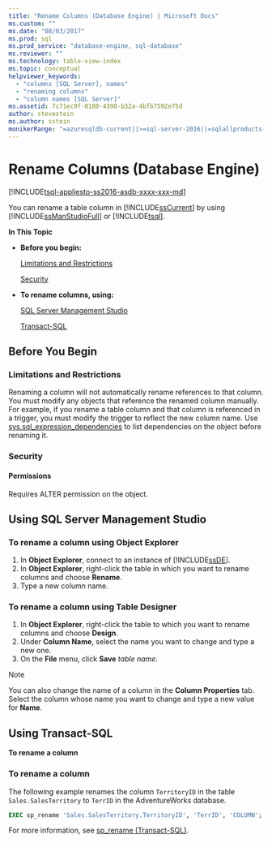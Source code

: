```yaml
---
title: "Rename Columns (Database Engine) | Microsoft Docs"
ms.custom: ""
ms.date: "08/03/2017"
ms.prod: sql
ms.prod_service: "database-engine, sql-database"
ms.reviewer: ""
ms.technology: table-view-index
ms.topic: conceptual
helpviewer_keywords: 
  - "columns [SQL Server], names"
  - "renaming columns"
  - "column names [SQL Server]"
ms.assetid: 7c71ec9f-0180-4398-b32a-4bfb7592e75d
author: stevestein
ms.author: sstein
monikerRange: "=azuresqldb-current||>=sql-server-2016||=sqlallproducts-allversions||>=sql-server-linux-2017||=azuresqldb-mi-current"
---
```

# Rename Columns (Database Engine)

[!INCLUDE[tsql-appliesto-ss2016-asdb-xxxx-xxx-md](../../includes/tsql-appliesto-ss2016-asdb-xxxx-xxx-md.md)]

You can rename a table column in [!INCLUDE[ssCurrent](../../includes/sscurrent-md.md)] by using [!INCLUDE[ssManStudioFull](../../includes/ssmanstudiofull-md.md)] or [!INCLUDE[tsql](../../includes/tsql-md.md)].

**In This Topic**

- **Before you begin:**

   [Limitations and Restrictions](#Restrictions)

   [Security](#Security)

- **To rename columns, using:**

   [SQL Server Management Studio](#SSMSProcedure)

   [Transact-SQL](#TsqlProcedure)

## <a name="BeforeYouBegin"></a> Before You Begin

### <a name="Restrictions"></a> Limitations and Restrictions

Renaming a column will not automatically rename references to that column. You must modify any objects that reference the renamed column manually. For example, if you rename a table column and that column is referenced in a trigger, you must modify the trigger to reflect the new column name. Use [sys.sql_expression_dependencies](../../relational-databases/system-catalog-views/sys-sql-expression-dependencies-transact-sql.md) to list dependencies on the object before renaming it.

### <a name="Security"></a> Security

#### <a name="Permissions"></a> Permissions

Requires ALTER permission on the object.

## <a name="SSMSProcedure"></a> Using SQL Server Management Studio

### To rename a column using Object Explorer

1. In **Object Explorer**, connect to an instance of [!INCLUDE[ssDE](../../includes/ssde-md.md)].
2. In **Object Explorer**, right-click the table in which you want to rename columns and choose **Rename**.
3. Type a new column name.

### To rename a column using Table Designer

1. In **Object Explorer**, right-click the table to which you want to rename columns and choose **Design**.
2. Under **Column Name**, select the name you want to change and type a new one.
3. On the **File** menu, click **Save** _table name_.

> [!NOTE]
> You can also change the name of a column in the **Column Properties** tab. Select the column whose name you want to change and type a new value for **Name**.

## <a name="TsqlProcedure"></a> Using Transact-SQL

**To rename a column**

### To rename a column

The following example renames the column `TerritoryID` in the table `Sales.SalesTerritory` to `TerrID` in the AdventureWorks database.

```sql
EXEC sp_rename 'Sales.SalesTerritory.TerritoryID', 'TerrID', 'COLUMN';
```

For more information, see [sp_rename &#40;Transact-SQL&#41;](../../relational-databases/system-stored-procedures/sp-rename-transact-sql.md).
